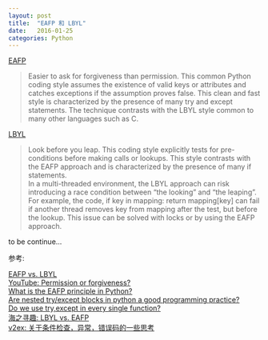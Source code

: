 ```yaml
---
layout: post
title:  "EAFP 和 LBYL"
date:   2016-01-25
categories: Python
---
```



[EAFP](https://docs.python.org/3/glossary.html#term-eafp)
>Easier to ask for forgiveness than permission. This common Python coding style assumes the existence of valid keys or attributes and catches exceptions if the assumption proves false. This clean and fast style is characterized by the presence of many try and except statements. The technique contrasts with the LBYL style common to many other languages such as C.

[LBYL](https://docs.python.org/3/glossary.html#term-lbyl)
>Look before you leap. This coding style explicitly tests for pre-conditions before making calls or lookups. This style contrasts with the EAFP approach and is characterized by the presence of many if statements.  
In a multi-threaded environment, the LBYL approach can risk introducing a race condition between “the looking” and “the leaping”. For example, the code, if key in mapping: return mapping[key] can fail if another thread removes key from mapping after the test, but before the lookup. This issue can be solved with locks or by using the EAFP approach.

to be continue...


参考:

[EAFP vs. LBYL](http://python.net/~goodger/projects/pycon/2007/idiomatic/handout.html#eafp-vs-lbyl)  
[YouTube: Permission or forgiveness?](https://www.youtube.com/watch?v=AZDWveIdqjY)  
[What is the EAFP principle in Python?](http://stackoverflow.com/questions/11360858/what-is-the-eafp-principle-in-python)  
[Are nested try/except blocks in python a good programming practice?](http://stackoverflow.com/questions/17015230/are-nested-try-except-blocks-in-python-a-good-programming-practice)  
[Do we use try,except in every single function?](http://stackoverflow.com/questions/11478484/do-we-use-try-except-in-every-single-function)  
[海之寻趣: LBYL vs. EAFP](http://www.findfunaax.com/notes/file/155)  
[v2ex: 关于条件检查，异常，错误码的一些思考](http://www.v2ex.com/t/55027)  


